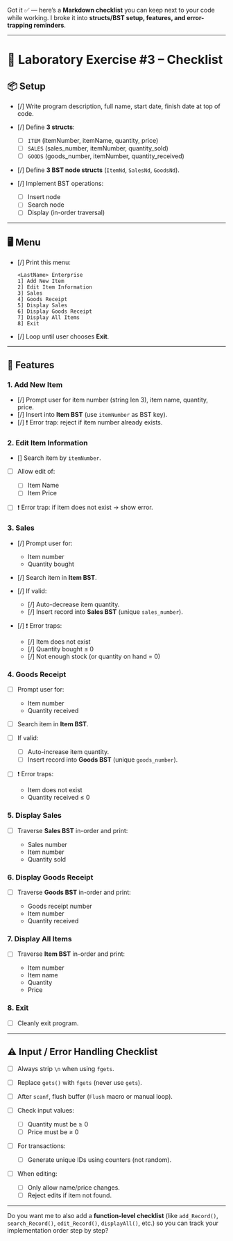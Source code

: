 ﻿Got it ✅ — here’s a **Markdown checklist** you can keep next to your code while working. I broke it into **structs/BST setup, features, and error-trapping reminders**.

---

# 📝 Laboratory Exercise #3 – Checklist

## 📦 Setup

* [/] Write program description, full name, start date, finish date at top of code.
* [/] Define **3 structs**:

    * [ ] `ITEM` (itemNumber, itemName, quantity, price)
    * [ ] `SALES` (sales\_number, itemNumber, quantity\_sold)
    * [ ] `GOODS` (goods\_number, itemNumber, quantity\_received)
* [/] Define **3 BST node structs** (`ItemNd`, `SalesNd`, `GoodsNd`).
* [/] Implement BST operations:

    * [ ] Insert node
    * [ ] Search node
    * [ ] Display (in-order traversal)

---

## 🖥️ Menu

* [/] Print this menu:

  ```
  <LastName> Enterprise
  1] Add New Item
  2] Edit Item Information
  3] Sales
  4] Goods Receipt
  5] Display Sales
  6] Display Goods Receipt
  7] Display All Items
  8] Exit
  ```
* [/] Loop until user chooses **Exit**.

---

## 🔑 Features

### 1. Add New Item

* [/] Prompt user for item number (string len 3), item name, quantity, price.
* [/] Insert into **Item BST** (use `itemNumber` as BST key).
* [/] ❗ Error trap: reject if item number already exists.

### 2. Edit Item Information

* [] Search item by `itemNumber`.
* [ ] Allow edit of:

    * [ ] Item Name
    * [ ] Item Price
* [ ] ❗ Error trap: if item does not exist → show error.

### 3. Sales

* [/] Prompt user for:

    * Item number
    * Quantity bought
* [/] Search item in **Item BST**.
* [/] If valid:

    * [/] Auto-decrease item quantity.
    * [/] Insert record into **Sales BST** (unique `sales_number`).
* [/] ❗ Error traps:

    * [/] Item does not exist
    * [/] Quantity bought ≤ 0
    * [/] Not enough stock (or quantity on hand = 0)

### 4. Goods Receipt

* [ ] Prompt user for:

    * Item number
    * Quantity received
* [ ] Search item in **Item BST**.
* [ ] If valid:

    * [ ] Auto-increase item quantity.
    * [ ] Insert record into **Goods BST** (unique `goods_number`).
* [ ] ❗ Error traps:

    * Item does not exist
    * Quantity received ≤ 0

### 5. Display Sales

* [ ] Traverse **Sales BST** in-order and print:

    * Sales number
    * Item number
    * Quantity sold

### 6. Display Goods Receipt

* [ ] Traverse **Goods BST** in-order and print:

    * Goods receipt number
    * Item number
    * Quantity received

### 7. Display All Items

* [ ] Traverse **Item BST** in-order and print:

    * Item number
    * Item name
    * Quantity
    * Price

### 8. Exit

* [ ] Cleanly exit program.

---

## ⚠️ Input / Error Handling Checklist

* [ ] Always strip `\n` when using `fgets`.
* [ ] Replace `gets()` with `fgets` (never use `gets`).
* [ ] After `scanf`, flush buffer (`Flush` macro or manual loop).
* [ ] Check input values:

    * [ ] Quantity must be ≥ 0
    * [ ] Price must be ≥ 0
* [ ] For transactions:

    * [ ] Generate unique IDs using counters (not random).
* [ ] When editing:

    * [ ] Only allow name/price changes.
    * [ ] Reject edits if item not found.

---

Do you want me to also add a **function-level checklist** (like `add_Record()`, `search_Record()`, `edit_Record()`, `displayAll()`, etc.) so you can track your implementation order step by step?

